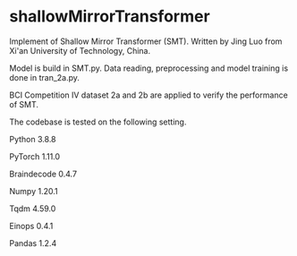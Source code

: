 # shallowMirrorTransformer

Implement of Shallow Mirror Transformer (SMT). Written by Jing Luo from Xi'an University of Technology, China.

Model is build in SMT.py. Data reading, preprocessing and model training is done in tran_2a.py.

BCI Competition IV dataset 2a and 2b are applied to verify the performance of SMT.

The codebase is tested on the following setting.

Python 3.8.8

PyTorch 1.11.0

Braindecode 0.4.7

Numpy 1.20.1

Tqdm 4.59.0

Einops 0.4.1

Pandas 1.2.4

